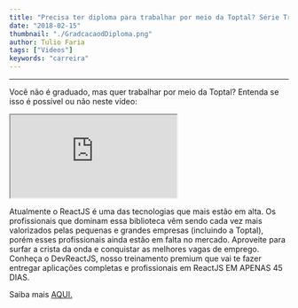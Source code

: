 ```yaml
---
title: "Precisa ter diploma para trabalhar por meio da Toptal? Série Trabalho Remoto"
date: "2018-02-15"
thumbnail: "./GradcacaodDiploma.png"
author: Tulio Faria
tags: ["Videos"]
keywords: "carreira"
---
```


---
Você não é graduado, mas quer trabalhar por meio da Toptal? Entenda se isso é possível ou não neste vídeo: 

<div class="embed-responsive embed-responsive-16by9 mb-4">
  <iframe class="embed-responsive-item" src="https://www.youtube.com/embed/pYXf9DXnBgI" allowfullscreen></iframe>
</div>

Atualmente o ReactJS é uma das tecnologias que mais estão em alta. Os profissionais que dominam essa biblioteca vêm sendo cada vez mais valorizados pelas pequenas e grandes empresas (incluindo a Toptal), porém esses profissionais ainda estão em falta no mercado. Aproveite para surfar a crista da onda e conquistar as melhores vagas de emprego. Conheça o DevReactJS, nosso treinamento premium que vai te fazer entregar aplicações completas e profissionais em ReactJS EM APENAS 45 DIAS. 

Saiba mais [AQUI.](https://www.devpleno.com/devreactjs/)